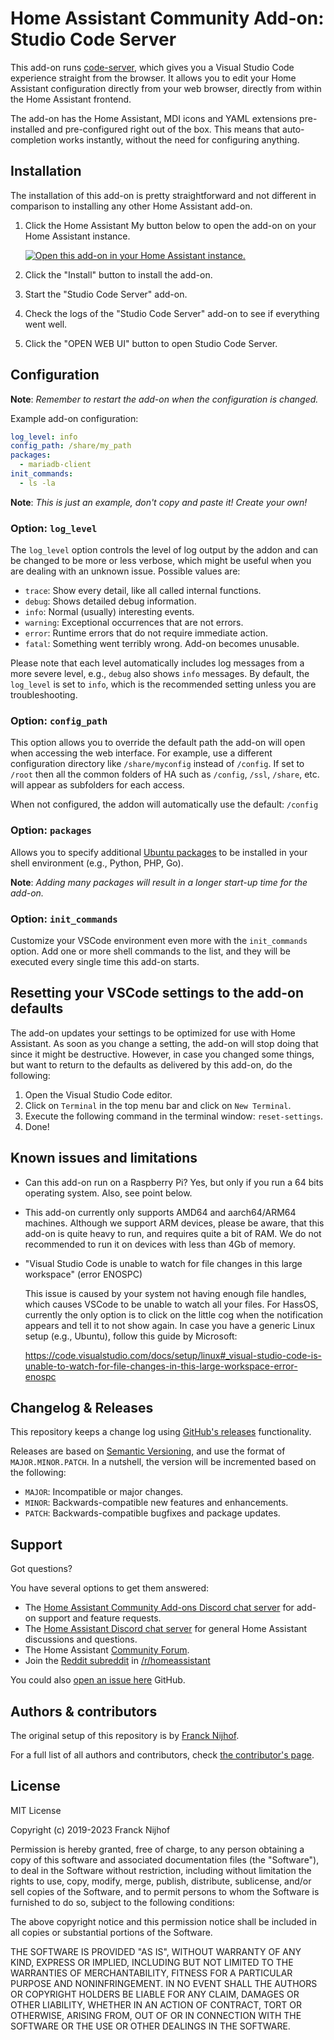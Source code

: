 # Home Assistant Community Add-on: Studio Code Server

This add-on runs [code-server](https://github.com/coder/code-server), which
gives you a Visual Studio Code experience straight from the browser. It allows
you to edit your Home Assistant configuration directly from your web browser,
directly from within the Home Assistant frontend.

The add-on has the Home Assistant, MDI icons and YAML extensions pre-installed
and pre-configured right out of the box. This means that auto-completion works
instantly, without the need for configuring anything.

## Installation

The installation of this add-on is pretty straightforward and not different in
comparison to installing any other Home Assistant add-on.

1. Click the Home Assistant My button below to open the add-on on your Home
   Assistant instance.

   [![Open this add-on in your Home Assistant instance.][addon-badge]][addon]

1. Click the "Install" button to install the add-on.
1. Start the "Studio Code Server" add-on.
1. Check the logs of the "Studio Code Server" add-on to see if everything went
   well.
1. Click the "OPEN WEB UI" button to open Studio Code Server.

## Configuration

**Note**: _Remember to restart the add-on when the configuration is changed._

Example add-on configuration:

```yaml
log_level: info
config_path: /share/my_path
packages:
  - mariadb-client
init_commands:
  - ls -la
```

**Note**: _This is just an example, don't copy and paste it! Create your own!_

### Option: `log_level`

The `log_level` option controls the level of log output by the addon and can
be changed to be more or less verbose, which might be useful when you are
dealing with an unknown issue. Possible values are:

- `trace`: Show every detail, like all called internal functions.
- `debug`: Shows detailed debug information.
- `info`: Normal (usually) interesting events.
- `warning`: Exceptional occurrences that are not errors.
- `error`: Runtime errors that do not require immediate action.
- `fatal`: Something went terribly wrong. Add-on becomes unusable.

Please note that each level automatically includes log messages from a
more severe level, e.g., `debug` also shows `info` messages. By default,
the `log_level` is set to `info`, which is the recommended setting unless
you are troubleshooting.

### Option: `config_path`

This option allows you to override the default path the add-on will open
when accessing the web interface. For example, use a different
configuration directory like `/share/myconfig` instead of `/config`. If set
to `/root` then all the common folders of HA such as `/config`, `/ssl`,
`/share`, etc. will appear as subfolders for each access.

When not configured, the addon will automatically use the default: `/config`

### Option: `packages`

Allows you to specify additional [Ubuntu packages][ubuntu-packages] to be
installed in your shell environment (e.g., Python, PHP, Go).

**Note**: _Adding many packages will result in a longer start-up
time for the add-on._

### Option: `init_commands`

Customize your VSCode environment even more with the `init_commands` option.
Add one or more shell commands to the list, and they will be executed every
single time this add-on starts.

## Resetting your VSCode settings to the add-on defaults

The add-on updates your settings to be optimized for use with Home Assistant.
As soon as you change a setting, the add-on will stop doing that since it
might be destructive. However, in case you changed some things, but want to
return to the defaults as delivered by this add-on, do the following:

1. Open the Visual Studio Code editor.
1. Click on `Terminal` in the top menu bar and click on `New Terminal`.
1. Execute the following command in the terminal window: `reset-settings`.
1. Done!

## Known issues and limitations

- Can this add-on run on a Raspberry Pi? Yes, but only if you run a 64 bits
  operating system. Also, see point below.
- This add-on currently only supports AMD64 and aarch64/ARM64 machines.
  Although we support ARM devices, please be aware, that this add-on is quite
  heavy to run, and requires quite a bit of RAM. We do not recommended to run
  it on devices with less than 4Gb of memory.
- "Visual Studio Code is unable to watch for file changes in this large
  workspace" (error ENOSPC)

  This issue is caused by your system not having enough file handles,
  which causes VSCode to be unable to watch all your files. For HassOS,
  currently the only option is to click on the little cog when the
  notification appears and tell it to not show again. In case you have
  a generic Linux setup (e.g., Ubuntu), follow this guide by Microsoft:

  <https://code.visualstudio.com/docs/setup/linux#_visual-studio-code-is-unable-to-watch-for-file-changes-in-this-large-workspace-error-enospc>

## Changelog & Releases

This repository keeps a change log using [GitHub's releases][releases]
functionality.

Releases are based on [Semantic Versioning][semver], and use the format
of `MAJOR.MINOR.PATCH`. In a nutshell, the version will be incremented
based on the following:

- `MAJOR`: Incompatible or major changes.
- `MINOR`: Backwards-compatible new features and enhancements.
- `PATCH`: Backwards-compatible bugfixes and package updates.

## Support

Got questions?

You have several options to get them answered:

- The [Home Assistant Community Add-ons Discord chat server][discord] for add-on
  support and feature requests.
- The [Home Assistant Discord chat server][discord-ha] for general Home
  Assistant discussions and questions.
- The Home Assistant [Community Forum][forum].
- Join the [Reddit subreddit][reddit] in [/r/homeassistant][reddit]

You could also [open an issue here][issue] GitHub.

## Authors & contributors

The original setup of this repository is by [Franck Nijhof][frenck].

For a full list of all authors and contributors,
check [the contributor's page][contributors].

## License

MIT License

Copyright (c) 2019-2023 Franck Nijhof

Permission is hereby granted, free of charge, to any person obtaining a copy
of this software and associated documentation files (the "Software"), to deal
in the Software without restriction, including without limitation the rights
to use, copy, modify, merge, publish, distribute, sublicense, and/or sell
copies of the Software, and to permit persons to whom the Software is
furnished to do so, subject to the following conditions:

The above copyright notice and this permission notice shall be included in all
copies or substantial portions of the Software.

THE SOFTWARE IS PROVIDED "AS IS", WITHOUT WARRANTY OF ANY KIND, EXPRESS OR
IMPLIED, INCLUDING BUT NOT LIMITED TO THE WARRANTIES OF MERCHANTABILITY,
FITNESS FOR A PARTICULAR PURPOSE AND NONINFRINGEMENT. IN NO EVENT SHALL THE
AUTHORS OR COPYRIGHT HOLDERS BE LIABLE FOR ANY CLAIM, DAMAGES OR OTHER
LIABILITY, WHETHER IN AN ACTION OF CONTRACT, TORT OR OTHERWISE, ARISING FROM,
OUT OF OR IN CONNECTION WITH THE SOFTWARE OR THE USE OR OTHER DEALINGS IN THE
SOFTWARE.

[addon-badge]: https://my.home-assistant.io/badges/supervisor_addon.svg
[addon]: https://my.home-assistant.io/redirect/supervisor_addon/?addon=a0d7b954_vscode&repository_url=https%3A%2F%2Fgithub.com%2Fhassio-addons%2Frepository
[contributors]: https://github.com/hassio-addons/addon-vscode/graphs/contributors
[discord-ha]: https://discord.gg/c5DvZ4e
[discord]: https://discord.me/hassioaddons
[forum]: https://community.home-assistant.io/t/home-assistant-community-add-on-visual-studio-code/107863?u=frenck
[frenck]: https://github.com/frenck
[issue]: https://github.com/hassio-addons/addon-vscode/issues
[reddit]: https://reddit.com/r/homeassistant
[releases]: https://github.com/hassio-addons/addon-vscode/releases
[semver]: https://semver.org/spec/v2.0.0
[ubuntu-packages]: https://packages.ubuntu.com
